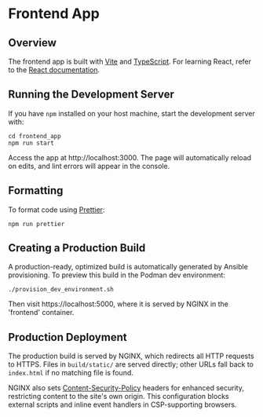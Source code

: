 # Frontend App

## Overview

The frontend app is built with [Vite](https://vite.dev/) and [TypeScript](https://www.typescriptlang.org). For learning React, refer to the [React documentation](https://react.dev/).

## Running the Development Server

If you have `npm` installed on your host machine, start the development server with:

```
cd frontend_app
npm run start
```

Access the app at http://localhost:3000. The page will automatically reload on edits, and lint errors will appear in the console.

## Formatting

To format code using [Prettier](https://prettier.io):

```
npm run prettier
```

## Creating a Production Build

A production-ready, optimized build is automatically generated by Ansible provisioning. To preview this build in the Podman dev environment:

```
./provision_dev_environment.sh
```

Then visit https://localhost:5000, where it is served by NGINX in the 'frontend' container.

## Production Deployment

The production build is served by NGINX, which redirects all HTTP requests to HTTPS. Files in `build/static/` are served directly; other URLs fall back to `index.html` if no matching file is found.

NGINX also sets [Content-Security-Policy](https://developer.mozilla.org/en-US/docs/Web/HTTP/CSP) headers for enhanced security, restricting content to the site's own origin. This configuration blocks external scripts and inline event handlers in CSP-supporting browsers.
